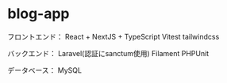 # blog-app
フロントエンド：
React + NextJS + TypeScript
Vitest
tailwindcss

バックエンド：
Laravel(認証にsanctum使用)
Filament
PHPUnit

データベース：
MySQL
